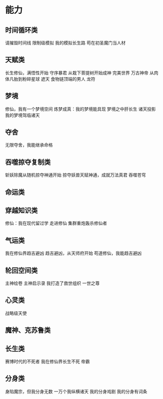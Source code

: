 
# 能力
## 时间循环类
请摧毁时间线
限制级模拟
我的模拟长生路
苟在初圣魔门当人材
## 天赋类
长生修仙，满悟性开始
守序暴君
从栽下菩提树开始成神
完美世界
万古神帝
从肉体凡胎到粉碎星球
遮天
食物链顶端的男人
龙符

## 梦境
修仙，我有一个梦境空间
炼梦成真：我的梦境能具现
梦境之中肝长生
诸天投影
我的梦境驾临诸天

## 夺舍
无限夺舍，我能继承命格

## 吞噬掠夺复制类
斩妖除魔从随机掠夺神通开始
掠夺妖兽天赋神通，成就万法真君
吞噬苍穹

## 命运类

## 穿越知识类
修仙：我在现代留过学
走进修仙
集群重炮轰杀修仙者

## 气运类
我在修仙界趋吉避凶
趋吉避凶，从天师府开始
苟道修仙，我能趋吉避凶

## 轮回空间类
主神绘卷
主神启示录
我打造了救世组织
一世之尊
## 心灵类
战略级天使

## 魔神、克苏鲁类

## 长生类
赛博时代的不死者
我在修仙界长生不死
帝霸
## 分身类
身陷魔宗，但我分身无数
一万个我纵横诸天
我的分身戏剧
我的分身有词条